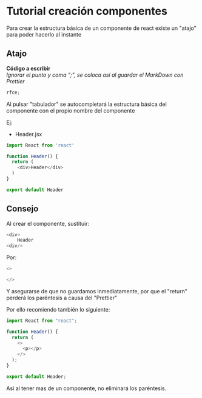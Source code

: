 # Tutorial creación componentes

Para crear la estructura básica de un componente de react existe un "atajo" para poder hacerlo al instante

## Atajo

**Código a escribir**  
_Ignorar el punto y coma ";", se coloca así al guardar el MarkDown con Prettier_

```javascript
rfce;
```

Al pulsar "tabulador" se autocompletará la estructura básica del componente con el propio nombre del componente

Ej:

- Header.jsx

```Javascript
import React from 'react'

function Header() {
  return (
    <div>Header</div>
  )
}

export default Header
```

## Consejo

Al crear el componente, sustituir:

```Javascript
<div>
    Header
<div/>
```

Por:

```Javascript
<>

</>
```

Y asegurarse de que no guardamos inmediatamente, por que el "return" perderá los paréntesis a causa del "Prettier"

Por ello recomiendo también lo siguiente:

```javascript
import React from "react";

function Header() {
  return (
    <>
      <p></p>
    </>
  );
}

export default Header;
```

Así al tener mas de un componente, no eliminará los paréntesis.

